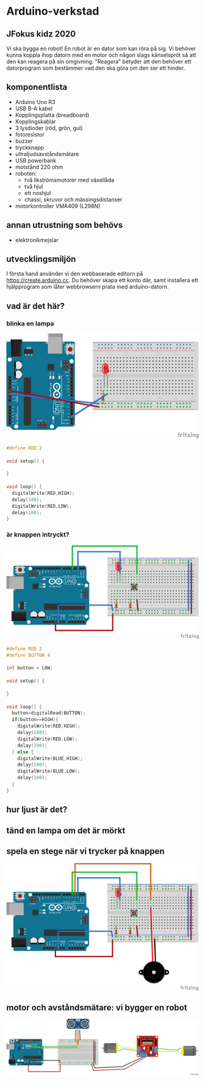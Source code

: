 # Arduino-verkstad

## JFokus kidz 2020

Vi ska bygga en robot! En robot är en dator som kan röra på sig. Vi behöver
kunna koppla ihop datorn med en motor och någon slags känselspröt så att den
kan reagera på sin omgivning. "Reagera" betyder att den behöver ett datorprogram
som bestämmer vad den ska göra om den ser ett hinder.

## komponentlista
* Arduino Uno R3
* USB B-A kabel
* Kopplingsplatta (breadboard)
* Kopplingskablar
* 3 lysdioder (röd, grön, gul)
* fotoresistor
* buzzer
* tryckknapp
* ultraljudsavståndsmätare
* USB powerbank
* motstånd 220 ohm
* roboten:
  * två likströmsmotorer med växellåda
  * två hjul
  * ett noshjul
  * chassi, skruvor och mässingsdistanser
* motorkontroller VMA409 (L298N)

## annan utrustning som behövs

* elektronikmejslar

## utvecklingsmiljön

I första hand använder vi den webbaserade editorn på https://create.arduino.cc. Du behöver skapa ett konto där, samt installera ett
hjälpprogram som låter webbrowsern prata med arduino-datorn.

## vad är det här?



### blinka en lampa

![Krets med arduino, breadboard och lysdiod][diodknapp]

[diod]: kretsar/diod-knapp.png "Krets med arduino, breadboard och lysdiod"

```ino
#define RED 2

void setup() {

}

void loop() {
  digitalWrite(RED,HIGH);
  delay(100);
  digitalWrite(RED,LOW);
  delay(100);
}

```

### är knappen intryckt?

![Krets med arduino, breadboard, lysdiod och knapp][diod]

[diodknapp]: kretsar/blinka-diod_bb.png "Krets med arduino, breadboard, lysdiod och knapp"

```ino
#define RED 2
#define BUTTON 4

int button = LOW;

void setup() {

}

void loop() {
  button=digitalRead(BUTTON);
  if(button==HIGH){
    digitalWrite(RED,HIGH);
    delay(100);
    digitalWrite(RED,LOW);
    delay(100);
  } else {
    digitalWrite(BLUE,HIGH);
    delay(100);
    digitalWrite(BLUE,LOW);
    delay(100);
  }
}

```
## hur ljust är det?

## tänd en lampa om det är mörkt

## spela en stege när vi trycker på knappen

![Krets med arduino, breadboard, knapp och buzzer][buzzer]

[buzzer]: kretsar/buzzer.png "Krets med arduino, breadboard, knapp och buzzer"


## motor och avståndsmätare: vi bygger en robot


![Krets med arduino, breadboard, avståndsmätare och motorer][motorer]

[motorer]: kretsar/motor-bil-sensor.png "Krets med arduino, breadboard, avståndsmätare och motorer"
